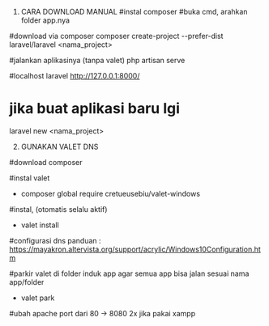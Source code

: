 1. CARA DOWNLOAD MANUAL#instal composer#buka cmd, arahkan folder app.nya#download via composercomposer create-project --prefer-dist laravel/laravel <nama_project>#jalankan aplikasinya (tanpa valet)php artisan serve#localhost laravelhttp://127.0.0.1:8000/# jika buat aplikasi baru lgilaravel new <nama_project> 2. GUNAKAN VALET DNS#download composer#instal valet- composer global require cretueusebiu/valet-windows#instal,  (otomatis selalu aktif)- valet install#configurasi dnspanduan : https://mayakron.altervista.org/support/acrylic/Windows10Configuration.htm#parkir valet di folder induk app agar semua app bisa jalan sesuai nama app/folder- valet park#ubah apache port dari 80 -> 8080 2x jika pakai xampp